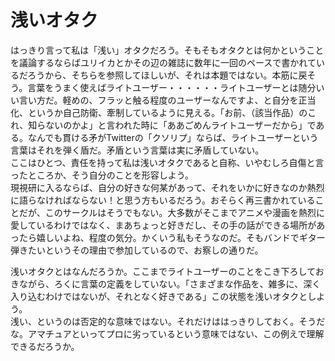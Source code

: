 # 浅いオタク
はっきり言って私は「浅い」オタクだろう。そもそもオタクとは何かということを議論するならばユリイカとかその辺の雑誌に数年に一回のペースで書かれているだろうから、そちらを参照してほしいが、それは本題ではない。本筋に戻そう。言葉をうまく使えばライトユーザー・・・・・・ライトユーザーとは随分いい言い方だ。軽めの、フラッと触る程度のユーザーなんですよ、と自分を正当化、というか自己防衛、牽制しているように見える。「お前、（該当作品）のこれ、知らないのかよ」と言われた時に「ああごめんライトユーザーだから」である。なんでも貫ける矛がTwitterの「クソリプ」ならば、ライトユーザーという言葉はそれを弾く盾だ。矛盾という言葉は実に矛盾していない。   
ここはひとつ、責任を持って私は浅いオタクであると自称、いやむしろ自傷と言ったところか、そう自分のことを形容しよう。  
現視研に入るならば、自分の好きな何某があって、それをいかに好きなのか熱烈に語らなければならない！と思う方もいるだろう。おそらく再三書かれていることだが、このサークルはそうでもない。大多数がそこまでアニメや漫画を熱烈に愛しているわけではなく、まあちょっと好きだし、その手の話ができる場所があったら嬉しいよね、程度の気分。かくいう私もそうなのだ。そもバンドでギター弾きたいというその理由で参加しているので、お察しの通りだ。  

浅いオタクとはなんだろうか。ここまでライトユーザーのことをこき下ろしておきながら、ろくに言葉の定義をしていない。「さまざまな作品を、雑多に、深く入り込むわけではないが、それとなく好きである」この状態を浅いオタクとしよう。    
浅い、というのは否定的な意味ではない。それだけははっきりしておく。そうだな。アマチュアといってプロに劣っているという意味ではない、この例えで理解できるだろうか。    
